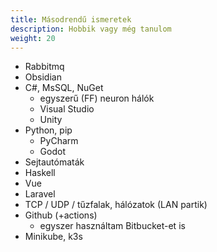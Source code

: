 ```yaml
---
title: Másodrendű ismeretek
description: Hobbik vagy még tanulom
weight: 20
---
```


- Rabbitmq
- Obsidian
- C#, MsSQL, NuGet
    - egyszerű (FF) neuron hálók
    - Visual Studio
    - Unity
- Python, pip
    - PyCharm
    - Godot
- Sejtautómaták
- Haskell
- Vue
- Laravel
- TCP / UDP / tűzfalak, hálózatok (LAN partik)
- Github (+actions)
    - egyszer használtam Bitbucket-et is
- Minikube, k3s
